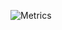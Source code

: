 ![Metrics](https://metrics.lecoq.io/zzerium?template=classic&isocalendar=1&lines=1&introduction=1&base=header%2C%20activity%2C%20community%2C%20repositories%2C%20metadata&base.indepth=false&base.hireable=false&base.skip=false&isocalendar=false&isocalendar.duration=half-year&lines=false&lines.sections=base&lines.repositories.limit=4&lines.history.limit=1&introduction=false&introduction.title=true&config.timezone=America%2FToronto&config.twemoji=true&config.display=columns)

